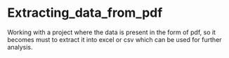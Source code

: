 # Extracting_data_from_pdf
Working with a project where the data is present in the form of pdf, so it becomes must to extract it into excel or csv which can be used for further analysis.

